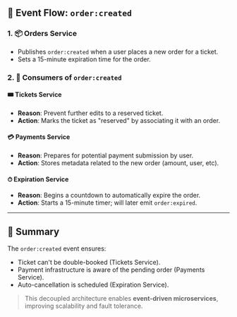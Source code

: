 ## 🔄 Event Flow: `order:created`

### 1. 📦 Orders Service
- Publishes `order:created` when a user places a new order for a ticket.
- Sets a 15-minute expiration time for the order.

### 2. 📢 Consumers of `order:created`

#### 🎟 Tickets Service
- **Reason**: Prevent further edits to a reserved ticket.
- **Action**: Marks the ticket as "reserved" by associating it with an order.

#### 💳 Payments Service
- **Reason**: Prepares for potential payment submission by user.
- **Action**: Stores metadata related to the new order (amount, user, etc).

#### ⏱ Expiration Service
- **Reason**: Begins a countdown to automatically expire the order.
- **Action**: Starts a 15-minute timer; will later emit `order:expired`.

---

## 🧠 Summary
The `order:created` event ensures:
- Ticket can't be double-booked (Tickets Service).
- Payment infrastructure is aware of the pending order (Payments Service).
- Auto-cancellation is scheduled (Expiration Service).

> This decoupled architecture enables **event-driven microservices**, improving scalability and fault tolerance.
